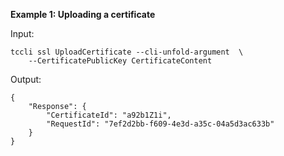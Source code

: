 **Example 1: Uploading a certificate**



Input: 

```
tccli ssl UploadCertificate --cli-unfold-argument  \
    --CertificatePublicKey CertificateContent
```

Output: 
```
{
    "Response": {
        "CertificateId": "a92b1Z1i",
        "RequestId": "7ef2d2bb-f609-4e3d-a35c-04a5d3ac633b"
    }
}
```

